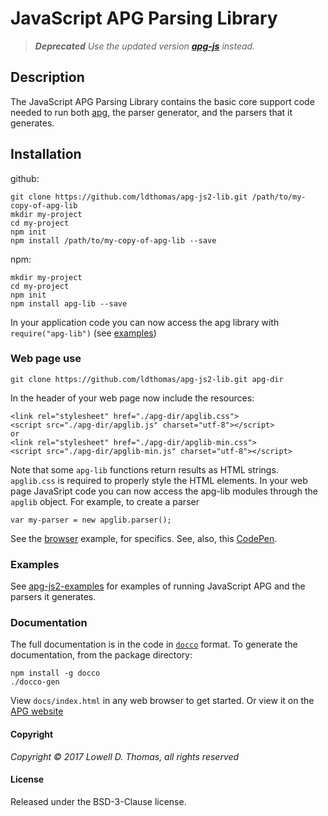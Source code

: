 # JavaScript APG Parsing Library

> _**Deprecated** Use the updated version [**apg-js**](https://github.com/ldthomas/apg-js) instead._

## Description

The JavaScript APG Parsing Library contains the basic core support code needed to run both <a href="https://github.com/ldthomas/apg-js2">apg<a/>, the parser generator, and the parsers that it generates.

## Installation

github:

```
git clone https://github.com/ldthomas/apg-js2-lib.git /path/to/my-copy-of-apg-lib
mkdir my-project
cd my-project
npm init
npm install /path/to/my-copy-of-apg-lib --save
```

npm:

```
mkdir my-project
cd my-project
npm init
npm install apg-lib --save
```

In your application code you can now access the apg library with `require("apg-lib")` (see <a href="https://github.com/ldthomas/apg-js2-examples">examples</a>)

### Web page use

```
git clone https://github.com/ldthomas/apg-js2-lib.git apg-dir
```

In the header of your web page now include the resources:

```
<link rel="stylesheet" href="./apg-dir/apglib.css">
<script src="./apg-dir/apglib.js" charset="utf-8"></script>
or
<link rel="stylesheet" href="./apg-dir/apglib-min.css">
<script src="./apg-dir/apglib-min.js" charset="utf-8"></script>
```

Note that some `apg-lib` functions return results as HTML strings. `apglib.css` is required to properly style the HTML elements. In your web page JavaSript code you can now access the apg-lib modules through the `apglib` object. For example, to create a parser

```
var my-parser = new apglib.parser();
```

See the [browser](https://github.com/ldthomas/apg-js2-examples/blob/master/simple/webpage/browser.html) example, for specifics. See, also, this [CodePen](http://codepen.io/apg-exp/pen/ZWKGqQ).

### Examples

See <a href="https://github.com/ldthomas/apg-js2-examples">apg-js2-examples</a> for examples of running JavaScript APG and the parsers it generates.

### Documentation

The full documentation is in the code in [`docco`](https://jashkenas.github.io/docco/) format.
To generate the documentation, from the package directory:

```
npm install -g docco
./docco-gen
```

View `docs/index.html` in any web browser to get started.
Or view it on the [APG website](https://sabnf.com)

#### Copyright

_Copyright &copy; 2017 Lowell D. Thomas, all rights reserved_

#### License

Released under the BSD-3-Clause license.
